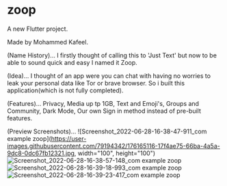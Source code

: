 # zoop

A new Flutter project.

Made by Mohammed Kafeel.

(Name History)...
I firstly thought of calling this to 'Just Text' but now to be able to sound quick and easy I named it Zoop.

(Idea)...
I thought of an app were you can chat with having no worries to leak your personal data like Tor or brave browser. So i built this application(which is not fully completed).

(Features)...
Privacy,
Media up tp 1GB,
Text and Emoji's,
Groups and Community,
Dark Mode,
Our own Sign in method instead of pre-built features.


(Preview Screenshots)...
![Screenshot_2022-06-28-16-38-47-911_com example zoop](https://user-images.githubusercontent.com/79194342/176165116-17f4ae75-66ba-4a5a-9dc8-0dc67fb12321.jpg, width="100", height="100")
![Screenshot_2022-06-28-16-38-57-148_com example zoop](https://user-images.githubusercontent.com/79194342/176165120-37c99dc4-7555-44e0-8129-9ac3110aa529.jpg)
![Screenshot_2022-06-28-16-39-18-993_com example zoop](https://user-images.githubusercontent.com/79194342/176165121-9b210b60-6dad-4259-bd1d-ef1ef3900d99.jpg)
![Screenshot_2022-06-28-16-39-23-417_com example zoop](https://user-images.githubusercontent.com/79194342/176165122-5276c949-c9d9-464b-9371-18afc37cb0b9.jpg)





